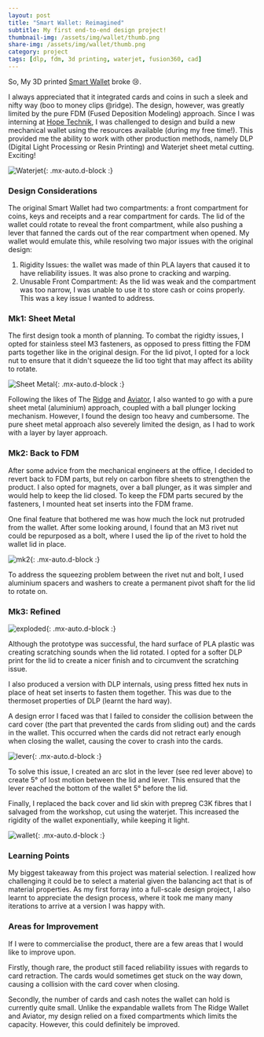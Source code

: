 ```yaml
---
layout: post
title: "Smart Wallet: Reimagined"
subtitle: My first end-to-end design project!
thumbnail-img: /assets/img/wallet/thumb.png
share-img: /assets/img/wallet/thumb.png
category: project
tags: [dlp, fdm, 3d printing, waterjet, fusion360, cad]
---
```


So, My 3D printed [Smart Wallet](https://www.thingiverse.com/thing:3097272) broke :cry:.

I always appreciated that it integrated cards and coins in such a sleek and nifty way (boo to money clips @ridge). The design, however, was greatly limited by the pure FDM (Fused Deposition Modeling) approach. Since I was interning at [Hope Technik](https://www.hopetechnik.com/), I was challenged to design and build a new mechanical wallet using the resources available (during my free time!). This provided me the ability to work with other production methods, namely DLP (Digital Light Processing or Resin Printing) and Waterjet sheet metal cutting. Exciting!

![Waterjet](/assets/img/wallet/waterjet.jpg){: .mx-auto.d-block :}

### Design Considerations ###

The original Smart Wallet had two compartments: a front compartment for coins, keys and receipts and a rear compartment for cards. The lid of the wallet could rotate to reveal the front compartment, while also pushing a lever that fanned the cards out of the rear compartment when opened. My wallet would emulate this, while resolving two major issues with the original design:
1. Rigidity Issues: the wallet was made of thin PLA layers that caused it to have reliability issues. It was also prone to cracking and warping.
2. Unusable Front Compartment: As the lid was weak and the compartment was too narrow, I was unable to use it to store cash or coins properly. This was a key issue I wanted to address.

### Mk1: Sheet Metal ###

The first design took a month of planning. To combat the rigidty issues, I opted for stainless steel M3 fasteners, as opposed to press fitting the FDM parts together like in the original design. For the lid pivot, I opted for a lock nut to ensure that it didn't squeeze the lid too tight that may affect its ability to rotate.

![Sheet Metal](/assets/img/wallet/sheet-metal.jpg){: .mx-auto.d-block :}

Following the likes of The [Ridge](https://ridge.com/) and [Aviator](https://aviatorwallet.com/), I also wanted to go with a pure sheet metal (aluminium) approach, coupled with a ball plunger locking mechanism. However, I found the design too heavy and cumbersome. The pure sheet metal approach also severely limited the design, as I had to work with a layer by layer approach.

### Mk2: Back to FDM ###

After some advice from the mechanical engineers at the office, I decided to revert back to FDM parts, but rely on carbon fibre sheets to strengthen the product. I also opted for magnets, over a ball plunger, as it was simpler and would help to keep the lid closed. To keep the FDM parts secured by the fasteners, I mounted heat set inserts into the FDM frame.

One final feature that bothered me was how much the lock nut protruded from the wallet. After some looking around, I found that an M3 rivet nut could be repurposed as a bolt, where I used the lip of the rivet to hold the wallet lid in place. 

![mk2](/assets/img/wallet/mk2.jpg){: .mx-auto.d-block :}

To address the squeezing problem between the rivet nut and bolt, I used aluminium spacers and washers to create a permanent pivot shaft for the lid to rotate on.

### Mk3: Refined ###

![exploded](/assets/img/wallet/exploded.png){: .mx-auto.d-block :}

Although the prototype was successful, the hard surface of PLA plastic was creating scratching sounds when the lid rotated. I opted for a softer DLP print for the lid to create a nicer finish and to circumvent the scratching issue. 

I also produced a version with DLP internals, using press fitted hex nuts in place of heat set inserts to fasten them together. This was due to the thermoset properties of DLP (learnt the hard way).

A design error I faced was that I failed to consider the collision between the card cover (the part that prevented the cards from sliding out) and the cards in the wallet. This occurred when the cards did not retract early enough when closing the wallet, causing the cover to crash into the cards.

![lever](/assets/img/wallet/lever.jpg){: .mx-auto.d-block :}

To solve this issue, I created an arc slot in the lever (see red lever above) to create 5&deg; of lost motion between the lid and lever. This ensured that the lever reached the bottom of the wallet 5&deg; before the lid.

Finally, I replaced the back cover and lid skin with prepreg C3K fibres that I salvaged from the workshop, cut using the waterjet. This increased the rigidity of the wallet exponentially, while keeping it light.

![wallet](/assets/img/wallet/thumb.jpg){: .mx-auto.d-block :}

### Learning Points ###

My biggest takeaway from this project was material selection. I realized how challenging it could be to select a material given the balancing act that is of material properties. As my first forray into a full-scale design project, I also learnt to appreciate the design process, where it took me many many iterations to arrive at a version I was happy with.

### Areas for Improvement ###

If I were to commercialise the product, there are a few areas that I would like to improve upon.

Firstly, though rare, the product still faced reliability issues with regards to card retraction. The cards would sometimes get stuck on the way down, causing a collision with the card cover when closing. 

Secondly, the number of cards and cash notes the wallet can hold is currently quite small. Unlike the expandable wallets from The Ridge Wallet and Aviator, my design relied on a fixed compartments which limits the capacity. However, this could definitely be improved.